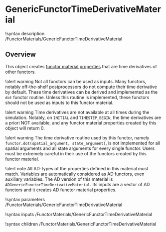 # GenericFunctorTimeDerivativeMaterial

!syntax description /FunctorMaterials/GenericFunctorTimeDerivativeMaterial

## Overview

This object creates [functor material properties](Materials/index.md#functor-props) that are time derivatives of
other functors.

!alert warning
Not all functors can be used as inputs. Many functors, notably off-the-shelf postprocessors do not compute
their time derivative by default. These time derivatives can be derived and implemented as the `dot` functor routine.
Unless this routine is implemented, these functors should not be used as inputs to this functor material.

!alert warning
Time derivatives are not available at all times during the simulation. Notably, on `INITIAL` and `TIMESTEP_BEGIN`,
the time derivatives are a priori NOT available, and any functor material properties created by this object will return 0.

!alert warning
The time derivative routine used by this functor, namely `functor.dot(spatial_argument, state_argument)`, is not implemented for
all spatial arguments and all state arguments for every single functor. Users must be extremely careful in their use
of the functors created by this functor material.

!alert note
All AD-types of the properties defined in this material must match. Variables are automatically
considered as AD functors, even auxiliary variables. The AD version of this material is `ADGenericFunctorTimeDerivativeMaterial`.
Its inputs are a vector of AD functors and it creates AD functor material properties.

!syntax parameters /FunctorMaterials/GenericFunctorTimeDerivativeMaterial

!syntax inputs /FunctorMaterials/GenericFunctorTimeDerivativeMaterial

!syntax children /FunctorMaterials/GenericFunctorTimeDerivativeMaterial
